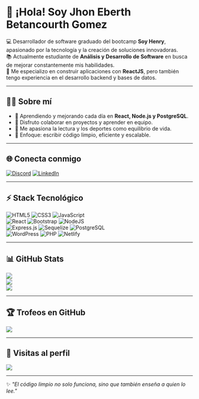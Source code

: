 # 👋 ¡Hola! Soy Jhon Eberth Betancourth Gomez  

💻 Desarrollador de software graduado del bootcamp **Soy Henry**, apasionado por la tecnología y la creación de soluciones innovadoras.  
📚 Actualmente estudiante de **Análisis y Desarrollo de Software** en busca de mejorar constantemente mis habilidades.  
🚀 Me especializo en construir aplicaciones con **ReactJS**, pero también tengo experiencia en el desarrollo backend y bases de datos.  

---

## 👨‍💻 Sobre mí
- 🌱 Aprendiendo y mejorando cada día en **React, Node.js y PostgreSQL**.  
- 🤝 Disfruto colaborar en proyectos y aprender en equipo.  
- 📖 Me apasiona la lectura y los deportes como equilibrio de vida.  
- 🎯 Enfoque: escribir código limpio, eficiente y escalable.  

---

## 🌐 Conecta conmigo
[![Discord](https://img.shields.io/badge/Discord-7289da?logo=discord&logoColor=white)](https://discord.gg/jhonbg09) 
[![LinkedIn](https://img.shields.io/badge/LinkedIn-0A66C2?logo=linkedin&logoColor=white)](https://linkedin.com/in/jhonbg93)  

---

## ⚡ Stack Tecnológico
![HTML5](https://img.shields.io/badge/HTML5-E34F26?style=for-the-badge&logo=html5&logoColor=white) 
![CSS3](https://img.shields.io/badge/CSS3-1572B6?style=for-the-badge&logo=css3&logoColor=white) 
![JavaScript](https://img.shields.io/badge/JavaScript-323330?style=for-the-badge&logo=javascript&logoColor=F7DF1E)  
![React](https://img.shields.io/badge/React-20232A?style=for-the-badge&logo=react&logoColor=61DAFB) 
![Bootstrap](https://img.shields.io/badge/Bootstrap-7952B3?style=for-the-badge&logo=bootstrap&logoColor=white) 
![NodeJS](https://img.shields.io/badge/Node.js-339933?style=for-the-badge&logo=node.js&logoColor=white)  
![Express.js](https://img.shields.io/badge/Express.js-404D59?style=for-the-badge) 
![Sequelize](https://img.shields.io/badge/Sequelize-52B0E7?style=for-the-badge&logo=sequelize&logoColor=white) 
![PostgreSQL](https://img.shields.io/badge/PostgreSQL-316192?style=for-the-badge&logo=postgresql&logoColor=white)  
![WordPress](https://img.shields.io/badge/WordPress-21759B?style=for-the-badge&logo=wordpress&logoColor=white) 
![PHP](https://img.shields.io/badge/PHP-777BB4?style=for-the-badge&logo=php&logoColor=white) 
![Netlify](https://img.shields.io/badge/Netlify-00C7B7?style=for-the-badge&logo=netlify&logoColor=white)  

---

## 📊 GitHub Stats
![](https://github-readme-stats.vercel.app/api?username=jhonbg93&theme=nightowl&hide_border=false&include_all_commits=true&count_private=true)  
![](https://github-readme-streak-stats.herokuapp.com/?user=jhonbg93&theme=nightowl&hide_border=false)  
![](https://github-readme-stats.vercel.app/api/top-langs/?username=jhonbg93&theme=nightowl&hide_border=false&layout=compact)  

---

## 🏆 Trofeos en GitHub
![](https://github-profile-trophy.vercel.app/?username=jhonbg93&theme=matrix&no-frame=false&no-bg=true&margin-w=4)  

---

## 👀 Visitas al perfil
[![](https://visitcount.itsvg.in/api?id=jhonbg93&icon=5&color=6)](https://visitcount.itsvg.in)  

---
✨ *"El código limpio no solo funciona, sino que también enseña a quien lo lee."*  
